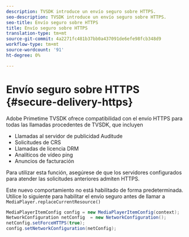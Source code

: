 ```yaml
---
description: TVSDK introduce un envío seguro sobre HTTPS.
seo-description: TVSDK introduce un envío seguro sobre HTTPS.
seo-title: Envío seguro sobre HTTPS
title: Envío seguro sobre HTTPS
translation-type: tm+mt
source-git-commit: 4a2271fc481b37bb0a437091de6efe98fcb348d9
workflow-type: tm+mt
source-wordcount: '91'
ht-degree: 0%

---
```



# Envío seguro sobre HTTPS {#secure-delivery-https}

Adobe Primetime TVSDK ofrece compatibilidad con el envío HTTPS para todas las llamadas procedentes de TVSDK, que incluyen

* Llamadas al servidor de publicidad Auditude
* Solicitudes de CRS
* Llamadas de licencia DRM
* Analíticos de vídeo ping
* Anuncios de facturación

Para utilizar esta función, asegúrese de que los servidores configurados para atender las solicitudes anteriores admiten HTTPS.

Este nuevo comportamiento no está habilitado de forma predeterminada. Utilice lo siguiente para habilitar el envío seguro antes de llamar a `MediaPlayer.replaceCurrentResource()`

```java
MediaPlayerItemConfig config = new MediaPlayerItemConfig(context);
NetworkConfiguration netConfig  = new NetworkConfiguration();
netConfig.setForceHTTPS(true);
config.setNetworkConfiguration(netConfig);
```

